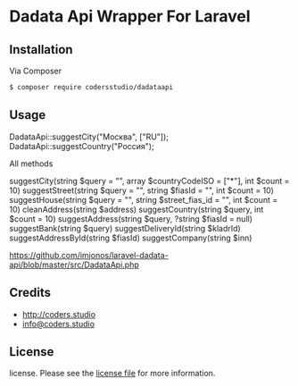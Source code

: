 # Dadata Api Wrapper For Laravel



## Installation

Via Composer

``` bash
$ composer require codersstudio/dadataapi
```

## Usage

DadataApi::suggestCity("Москва", ["RU"]);
DadataApi::suggestCountry("Россия");

All methods

suggestCity(string $query = "", array $countryCodeISO = ["*"], int $count = 10)
suggestStreet(string $query = "", string $fiasId = "", int $count = 10)
suggestHouse(string $query = "", string $street_fias_id = "", int $count = 10)
cleanAddress(string $address)
suggestCountry(string $query, int $count = 10)
suggestAddress(string $query, ?string $fiasId = null)
suggestBank(string $query)
suggestDeliveryId(string $kladrId)
suggestAddressById(string $fiasId)
suggestCompany(string $inn)

https://github.com/imjonos/laravel-dadata-api/blob/master/src/DadataApi.php


## Credits

- http://coders.studio
- info@coders.studio

## License

license. Please see the [license file](license.md) for more information.
